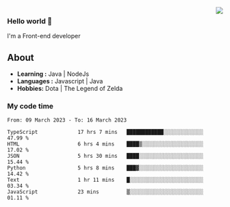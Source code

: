 <img align='right' src="https://github-readme-stats.vercel.app/api?username=jumodada&show_icons=true&theme=vue">

### Hello world 👋

I'm a Front-end developer 
    
## About
-  **Learning :** Java | NodeJs
-  **Languages :** Javascript | Java
-  **Hobbies:** Dota | The Legend of Zelda

### My code time

<!--START_SECTION:waka-->

```text
From: 09 March 2023 - To: 16 March 2023

TypeScript             17 hrs 7 mins   ████████████░░░░░░░░░░░░░   47.99 %
HTML                   6 hrs 4 mins    ████▒░░░░░░░░░░░░░░░░░░░░   17.02 %
JSON                   5 hrs 30 mins   ████░░░░░░░░░░░░░░░░░░░░░   15.44 %
Python                 5 hrs 8 mins    ███▓░░░░░░░░░░░░░░░░░░░░░   14.42 %
Text                   1 hr 11 mins    █░░░░░░░░░░░░░░░░░░░░░░░░   03.34 %
JavaScript             23 mins         ▒░░░░░░░░░░░░░░░░░░░░░░░░   01.11 %
```

<!--END_SECTION:waka-->
